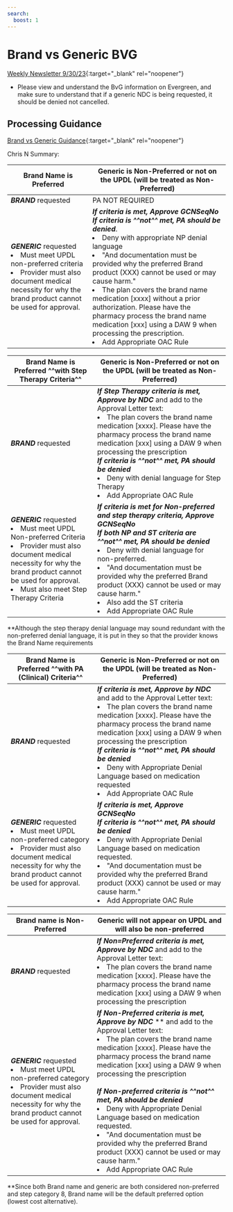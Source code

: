 ```yaml
---
search:
  boost: 1
---
```


#  Brand vs Generic BVG

[Weekly Newsletter 9/30/23](https://mygainwell-my.sharepoint.com.mcas.ms/:w:/g/personal/christopher_nguyen_gainwelltechnologies_com/Ee8xpAgp-SFFnLMdXceHSyIBUI18Re2GVRUtBFGZ4MDcBw?e=pCKFCy){:target="_blank" rel="noopener"}

- Please view and understand the BvG information on Evergreen, and make sure to understand that if a generic NDC is being requested, it should be denied not cancelled.

## Processing Guidance

[Brand vs Generic Guidance](https://mygainwell-my.sharepoint.com/:w:/g/personal/christopher_nguyen_gainwelltechnologies_com/ESGPMVc2WRVBlOQuBjUQ_qkB-8UubTCJ9Uo6XOZmakN7TQ?e=rq5gMY){:target="_blank" rel="noopener"}

Chris N Summary:

| Brand Name is Preferred | Generic is Non-Preferred or not on the UPDL (will be treated as Non-Preferred) | 
|----- | ------|
| ***BRAND*** requested  | PA NOT REQUIRED |
| ***GENERIC*** requested <li> Must meet UPDL non-preferred criteria</li><li>Provider must also document medical necessity for why the brand product cannot be used for approval.</li> | ***If criteria is met, Approve GCNSeqNo***</br>***If criteria is ^^not^^ met, PA should be denied***. <li>Deny with appropriate NP denial language</li><li>"And documentation must be provided why the preferred Brand product (XXX) cannot be used or may cause harm."</li><li>The plan covers the brand name medication [xxxx] without a prior authorization. Please have the pharmacy process the brand name medication [xxx] using a DAW 9 when processing the prescription.</li><li>Add Appropriate OAC Rule</li> |


| Brand Name is Preferred ^^with Step Therapy Criteria^^ | Generic is Non-Preferred or not on the UPDL (will be treated as Non-Preferred) |
|----- | ------|
| ***BRAND*** requested  | ***If Step Therapy criteria is met, Approve by NDC*** and add to the Approval Letter text: <li>The plan covers the brand name medication [xxxx]. Please have the pharmacy process the brand name medication [xxx] using a DAW 9 when processing the prescription</li> ***If criteria is ^^not^^ met, PA should be denied***<li>Deny with denial language for Step Therapy</li><li>Add Appropriate OAC Rule</li> |
| ***GENERIC*** requested<li> Must meet UPDL Non-preferred Criteria</li><li>Provider must also document medical necessity for why the brand product cannot be used for approval.</li><li>Must also meet Step Therapy Criteria</li> | ***If criteria is met for Non-preferred and step therapy criteria, Approve GCNSeqNo***</br>***If both NP and ST criteria are ^^not^^ met, PA should be denied*** <li>Deny with denial language for non-preferred.</li><li>"And documentation must be provided why the preferred Brand product (XXX) cannot be used or may cause harm."</li><li>Also add the ST criteria</li><li>Add Appropriate OAC Rule</li> |

**Although the step therapy denial language may sound redundant with the non-preferred denial language, it is put in they so that the provider knows the Brand Name requirements 

| Brand Name is Preferred ^^with PA (Clinical) Criteria^^ | Generic is Non-Preferred or not on the UPDL (will be treated as Non-Preferred) |
|----- | ------|
| ***BRAND*** requested  | ***If criteria is met, Approve by NDC*** and add to the Approval Letter text: <li>The plan covers the brand name medication [xxxx]. Please have the pharmacy process the brand name medication [xxx] using a DAW 9 when processing the prescription</li> ***If criteria is ^^not^^ met, PA should be denied***<li>Deny with Appropriate Denial Language based on medication requested</li><li>Add Appropriate OAC Rule</li> |
| ***GENERIC*** requested<li> Must meet UPDL non-preferred category</li><li>Provider must also document medical necessity for why the brand product cannot be used for approval.</li> | ***If criteria is met, Approve GCNSeqNo***</br>***If criteria is ^^not^^ met, PA should be denied*** <li>Deny with Appropriate Denial Language based on medication requested.</li><li>"And documentation must be provided why the preferred Brand product (XXX) cannot be used or may cause harm."</li><li>Add Appropriate OAC Rule</li> |

| Brand name is Non-Preferred | Generic will not appear on UPDL and will also be non-preferred | 
|----- | ------|
| ***BRAND*** requested  | ***If Non=Preferred criteria is met, Approve by NDC*** and add to the Approval Letter text: <li>The plan covers the brand name medication [xxxx]. Please have the pharmacy process the brand name medication [xxx] using a DAW 9 when processing the prescription</li> | ***If criteria is ^^not^^ met, PA should be denied***<li>with the appropriate Non-Preferred Denial Language</li><li>Add Appropriate OAC Rule</li> |
| ***GENERIC*** requested<li> Must meet UPDL non-preferred category</li><li>Provider must also document medical necessity for why the brand product cannot be used for approval.</li> | ***If Non-Preferred criteria is met, Approve by NDC*** ** and add to the Approval Letter text: <li>The plan covers the brand name medication [xxxx]. Please have the pharmacy process the brand name medication [xxx] using a DAW 9 when processing the prescription</li> </br> ***If Non-preferred criteria is ^^not^^ met, PA should be denied*** <li>Deny with Appropriate Denial Language based on medication requested.</li><li>"And documentation must be provided why the preferred Brand product (XXX) cannot be used or may cause harm."</li><li>Add Appropriate OAC Rule</li> |

**Since both Brand name and generic are both considered non-preferred and step category 8, Brand name will be the default preferred option (lowest cost alternative). 


